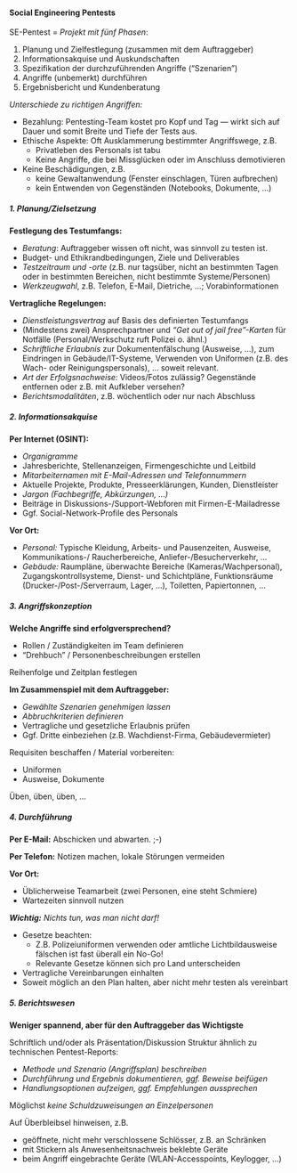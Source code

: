 #### Social Engineering Pentests

SE-Pentest = *Projekt mit fünf Phasen*: 
1. Planung und Zielfestlegung (zusammen mit dem Auftraggeber) 
2. Informationsakquise und Auskundschaften 
3. Spezifikation der durchzuführenden Angriffe (“Szenarien”) 
4. Angriffe (unbemerkt) durchführen 
5. Ergebnisbericht und Kundenberatung 

*Unterschiede zu richtigen Angriffen:*
- Bezahlung: Pentesting-Team kostet pro Kopf und Tag — wirkt sich auf Dauer und somit Breite und Tiefe der Tests aus. 
- Ethische Aspekte: Oft Ausklammerung bestimmter Angriffswege, z.B. 
	- Privatleben des Personals ist tabu 
	- Keine Angriffe, die bei Missglücken oder im Anschluss demotivieren 
- Keine Beschädigungen, z.B. 
	- keine Gewaltanwendung (Fenster einschlagen, Türen aufbrechen) 
	- kein Entwenden von Gegenständen (Notebooks, Dokumente, …)

##### 1. Planung/Zielsetzung

**Festlegung des Testumfangs:** 
- *Beratung*: Auftraggeber wissen oft nicht, was sinnvoll zu testen ist. 
- Budget- und Ethikrandbedingungen, Ziele und Deliverables 
- *Testzeitraum und -orte* (z.B. nur tagsüber, nicht an bestimmten Tagen oder in bestimmten Bereichen, nicht bestimmte Systeme/Personen) 
- *Werkzeugwahl*, z.B. Telefon, E-Mail, Dietriche, …; Vorabinformationen 

**Vertragliche Regelungen:**
- *Dienstleistungsvertrag* auf Basis des definierten Testumfangs 
- (Mindestens zwei) Ansprechpartner und *“Get out of jail free”-Karten* für Notfälle (Personal/Werkschutz ruft Polizei o. ähnl.) 
- *Schriftliche Erlaubnis* zur Dokumentenfälschung (Ausweise, …), zum Eindringen in Gebäude/IT-Systeme, Verwenden von Uniformen (z.B. des Wach- oder Reinigungspersonals), … soweit relevant. 
- *Art der Erfolgsnachweise:* Videos/Fotos zulässig? Gegenstände entfernen oder z.B. mit Aufkleber versehen? 
- *Berichtsmodalitäten*, z.B. wöchentlich oder nur nach Abschluss

##### 2. Informationsakquise
**Per Internet (OSINT):** 
- *Organigramme* 
- Jahresberichte, Stellenanzeigen, Firmengeschichte und Leitbild 
- *Mitarbeiternamen mit E-Mail-Adressen und Telefonnummern* 
- Aktuelle Projekte, Produkte, Presseerklärungen, Kunden, Dienstleister 
- *Jargon (Fachbegriffe, Abkürzungen, …)* 
- Beiträge in Diskussions-/Support-Webforen mit Firmen-E-Mailadresse 
- Ggf. Social-Network-Profile des Personals 

**Vor Ort:**
- *Personal:* Typische Kleidung, Arbeits- und Pausenzeiten, Ausweise, Kommunikations-/ Raucherbereiche, Anliefer-/Besucherverkehr, … 
- *Gebäude:* Raumpläne, überwachte Bereiche (Kameras/Wachpersonal), Zugangskontrollsysteme, Dienst- und Schichtpläne, Funktionsräume (Drucker-/Post-/Serverraum, Lager, …), Toiletten, Papiertonnen, …

##### 3. Angriffskonzeption
**Welche Angriffe sind erfolgversprechend?** 
- Rollen / Zuständigkeiten im Team definieren 
- “Drehbuch” / Personenbeschreibungen erstellen 

Reihenfolge und Zeitplan festlegen 

**Im Zusammenspiel mit dem Auftraggeber:** 
- *Gewählte Szenarien genehmigen lassen* 
- *Abbruchkriterien definieren* 
- Vertragliche und gesetzliche Erlaubnis prüfen 
- Ggf. Dritte einbeziehen (z.B. Wachdienst-Firma, Gebäudevermieter) 

Requisiten beschaffen / Material vorbereiten: 
- Uniformen 
- Ausweise, Dokumente 

Üben, üben, üben, …

##### 4. Durchführung
**Per E-Mail:** Abschicken und abwarten. ;-) 

**Per Telefon:** Notizen machen, lokale Störungen vermeiden 

**Vor Ort:** 
- Üblicherweise Teamarbeit (zwei Personen, eine steht Schmiere) 
- Wartezeiten sinnvoll nutzen 

***Wichtig:** Nichts tun, was man nicht darf!* 
- Gesetze beachten: 
	- Z.B. Polizeiuniformen verwenden oder amtliche Lichtbildausweise fälschen ist fast überall ein No-Go! 
	- Relevante Gesetze können sich pro Land unterscheiden 
- Vertragliche Vereinbarungen einhalten 
- Soweit möglich an den Plan halten, aber nicht mehr testen als vereinbart

##### 5. Berichtswesen

**Weniger spannend, aber für den Auftraggeber das Wichtigste** 

Schriftlich und/oder als Präsentation/Diskussion
Struktur ähnlich zu technischen Pentest-Reports: 
- *Methode und Szenario (Angriffsplan) beschreiben* 
- *Durchführung und Ergebnis dokumentieren, ggf. Beweise beifügen* 
- *Handlungsoptionen aufzeigen, ggf. Empfehlungen aussprechen* 

Möglichst *keine Schuldzuweisungen an Einzelpersonen* 

Auf Überbleibsel hinweisen, z.B. 
- geöffnete, nicht mehr verschlossene Schlösser, z.B. an Schränken 
- mit Stickern als Anwesenheitsnachweis beklebte Geräte 
- beim Angriff eingebrachte Geräte (WLAN-Accesspoints, Keylogger, …)